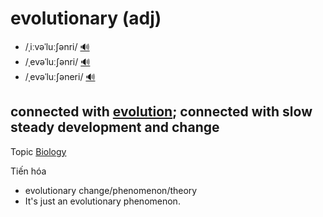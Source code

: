 # evolutionary (adj)

- /ˌiːvəˈluːʃənri/ [🔊](https://www.oxfordlearnersdictionaries.com/media/english/uk_pron/e/evo/evolu/evolutionary__gb_1.mp3)
- /ˌevəˈluːʃənri/ [🔊](https://www.oxfordlearnersdictionaries.com/media/english/uk_pron/e/evo/evolu/evolutionary__gb_2.mp3)
- /ˌevəˈluːʃəneri/ [🔊](https://www.oxfordlearnersdictionaries.com/media/english/us_pron/e/evo/evolu/evolutionary__us_2.mp3)

## connected with [evolution](evolution-n#the-low-steady-development-of-plants-animals-etc-during-the-history-of-the-earth-as-they-adapt-to-changes-in-their-environment); connected with slow steady development and change

Topic [Biology](../topics/biology.md#biology)

Tiến hóa

- evolutionary change/phenomenon/theory
- It's just an evolutionary phenomenon.